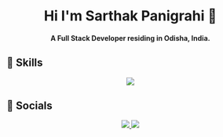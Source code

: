 <h1 align="center">Hi I'm Sarthak Panigrahi 👋</h1>

<h4 align="center">A Full Stack Developer residing in Odisha, India.</h4>

## 🚀 Skills

<p align="center">
  <img src="https://skillicons.dev/icons?i=html,css,js,tailwind,bootstrap,nodejs,react,nextjs,express,mongodb,java" />
</p>

## 🔗 Socials

<p align="center">
    <a href="https://linkedin.com/in/sarthak-panigrahi-aa239925b/" target="_blank">
    <img src="https://img.shields.io/badge/LINKEDIN-0077B5?style=for-the-badge&logo=linkedin&logoColor=white" />
  </a>
  <a href="https://instagram.com/btwimsarthak/" target="_blank">
    <img src="https://img.shields.io/badge/INSTAGRAM-E4405F?style=for-the-badge&logo=instagram&logoColor=white" />
  </a>

</p>
